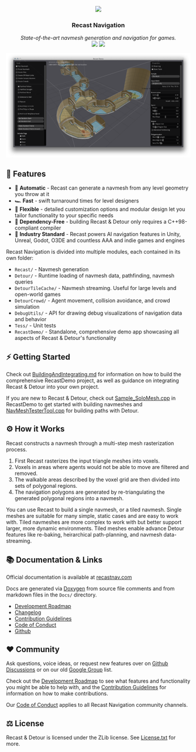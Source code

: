 <div style="text-align: center" align="center">
    <a href="https://recastnav.com"><img src="https://recastnav.s3.amazonaws.com/logo.png" /></a>
    <h3><b>Recast Navigation</b></h3>
    <i>State-of-the-art navmesh generation and navigation for games.</i><br />
    <a href="https://github.com/recastnavigation/recastnavigation/actions/workflows/Build.yaml"><img src="https://github.com/recastnavigation/recastnavigation/actions/workflows/Build.yaml/badge.svg"></a>
    <a href="https://github.com/recastnavigation/recastnavigation/actions/workflows/Tests.yaml"><img src="https://github.com/recastnavigation/recastnavigation/actions/workflows/Tests.yaml/badge.svg"></a>
</div>

![Recast Demo](/Docs/Images/screenshot.png)

## 🚀 Features

* 🤖 **Automatic** - Recast can generate a navmesh from any level geometry you throw at it
* 🏎️ **Fast** - swift turnaround times for level designers
* 🧘 **Flexible** - detailed customization options and modular design let you tailor functionality to your specific needs
* 🚫 **Dependency-Free** - building Recast & Detour only requires a C++98-compliant compiler
* 💪 **Industry Standard** - Recast powers AI navigation features in Unity, Unreal, Godot, O3DE and countless AAA and indie games and engines

Recast Navigation is divided into multiple modules, each contained in its own folder:

- `Recast/` - Navmesh generation
- `Detour/` - Runtime loading of navmesh data, pathfinding, navmesh queries 
- `DetourTileCache/` - Navmesh streaming.  Useful for large levels and open-world games
- `DetourCrowd/` - Agent movement, collision avoidance, and crowd simulation
- `DebugUtils/` - API for drawing debug visualizations of navigation data and behavior
- `Tess/` - Unit tests
- `RecastDemo/` - Standalone, comprehensive demo app showcasing all aspects of Recast & Detour's functionality

## ⚡ Getting Started

Check out [BuildingAndIntegrating.md](Docs/BuildingAndIntegrating.md) for information on how to build the comprehensive RecastDemo project, as well as guidance on integrating Recast & Detour into your own project.

If you are new to Recast & Detour, check out [Sample_SoloMesh.cpp](/RecastDemo/Source/Sample_SoloMesh.cpp) in RecastDemo to get started with building navmeshes and [NavMeshTesterTool.cpp](/RecastDemo/Source/NavMeshTesterTool.cpp) for building paths with Detour.

## ⚙ How it Works

Recast constructs a navmesh through a multi-step mesh rasterization process. 

1. First Recast rasterizes the input triangle meshes into voxels.
2. Voxels in areas where agents would not be able to move are filtered and removed.
3. The walkable areas described by the voxel grid are then divided into sets of polygonal regions.
4. The navigation polygons are generated by re-triangulating the generated polygonal regions into a navmesh.

You can use Recast to build a single navmesh, or a tiled navmesh.
Single meshes are suitable for many simple, static cases and are easy to work with.
Tiled navmeshes are more complex to work with but better support larger, more dynamic environments.  Tiled meshes enable advance Detour features like re-baking, heirarchical path-planning, and navmesh data-streaming.

## 📚 Documentation & Links

Official documentation is available at [recastnav.com](https://recastnav.com)

Docs are generated via [Doxygen](https://www.doxygen.nl/) from source file comments and from markdown files in the `Docs/` directory.

- [Development Roadmap](Docs/Roadmap.md)
- [Changelog](CHANGELOG.md)
- [Contribution Guidelines](CONTRIBUTING.md)
- [Code of Conduct](CODE_OF_CONDUCT.md)
- [Github](https://github.com/recastnavigation/recastnavigation)

## ❤ Community

Ask questions, voice ideas, or request new features over on [Github Discussions](https://github.com/recastnavigation/recastnavigation/discussions) or on our old [Google Group](http://groups.google.com/group/recastnavigation) list.

Check out the [Development Roadmap](Docs/Roadmap.md) to see what features and functionality you might be able to help with, and the [Contribution Guidelines](CONTRIBUTING.md) for information on how to make contributions.

Our [Code of Conduct](CODE_OF_CONDUCT.md) applies to all Recast Navigation community channels.

## ⚖ License

Recast & Detour is licensed under the ZLib license. See [License.txt](License.txt) for more.
